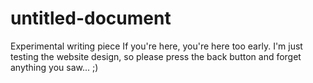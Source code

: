 # untitled-document
 Experimental writing piece
If you're here, you're here too early. I'm just testing the website design, so please press the back button and forget anything you saw...
;)
